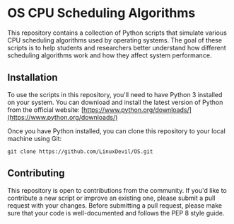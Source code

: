 # OS CPU Scheduling Algorithms 

This repository contains a collection of Python scripts that simulate various CPU scheduling algorithms used by operating systems. The goal of these scripts is to help students and researchers better understand how different scheduling algorithms work and how they affect system performance.

## Installation

To use the scripts in this repository, you'll need to have Python 3 installed on your system. You can download and install the latest version of Python from the official website: [https://www.python.org/downloads/](https://www.python.org/downloads/)

Once you have Python installed, you can clone this repository to your local machine using Git:

`git clone https://github.com/LinuxDevil/OS.git` 

## Contributing

This repository is open to contributions from the community. If you'd like to contribute a new script or improve an existing one, please submit a pull request with your changes. Before submitting a pull request, please make sure that your code is well-documented and follows the PEP 8 style guide.